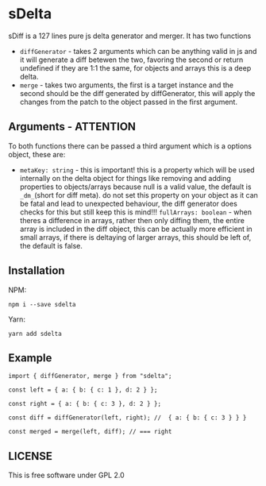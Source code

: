 # sDelta

sDiff is a 127 lines pure js delta generator and merger.
It has two functions
* `diffGenerator` - takes 2 arguments which can be anything valid in js and it will generate a diff betewen the two, favoring the second or return undefined if they are 1:1 the same, for objects and arrays this is a deep delta.
* `merge` - takes two arguments, the first is a target instance and the second should be the diff generated by diffGenerator, this will apply the changes from the patch to the object passed in the first argument.

## Arguments - ATTENTION
To both functions there can be passed a third argument which is a options object, these are:
* `metaKey: string` - this is important! this is a property which will be used internally on the delta object for things like removing and adding properties to objects/arrays because null is a valid value, the default is `_dm_`(short for diff meta). do not set this property on your object as it can be fatal and lead to unexpected behaviour, the diff generator does checks for this but still keep this is mind!!!
`fullArrays: boolean` - when theres a difference in arrays, rather then only diffing them, the entire array is included in the diff object, this can be actually more efficient in small arrays, if there is deltaying of larger arrays, this should be left of, the default is false.

## Installation
NPM:
```
npm i --save sdelta
```
Yarn:
```
yarn add sdelta
```

## Example
```
import { diffGenerator, merge } from "sdelta";

const left = { a: { b: { c: 1 }, d: 2 } };

const right = { a: { b: { c: 3 }, d: 2 } };

const diff = diffGenerator(left, right); //  { a: { b: { c: 3 } } }

const merged = merge(left, diff); // === right

```

## LICENSE
This is free software under GPL 2.0
